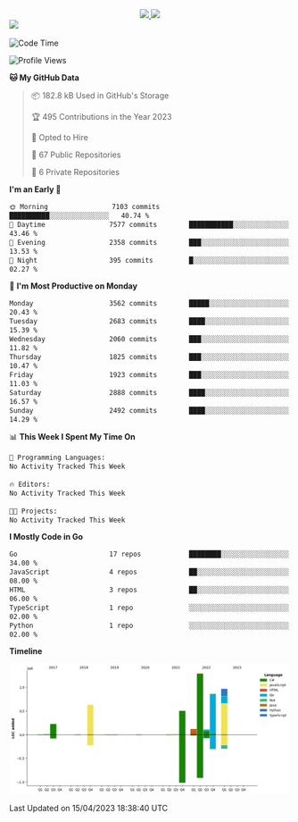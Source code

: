 <div align="center">
  <a href="https://github.com/arielsrv">
    <img height="180em" src="https://github-readme-stats.vercel.app/api?username=arielsrv&show_icons=true&theme=radical&include_all_commits=true&count_private=true"/>
    <img height="180em" src="https://github-readme-stats.vercel.app/api/top-langs/?username=arielsrv&layout=compact&langs_count=10&theme=radical"/>
 </a>
</div>

<div>
  <a href="https://www.linkedin.com/in/arielpineiro/" target="_blank">
    <img src="https://img.shields.io/badge/-LinkedIn-%230077B5?style=for-the-badge&logo=linkedin&logoColor=white" target="_blank">
  </a>
</div>

<!--START_SECTION:waka-->
![Code Time](http://img.shields.io/badge/Code%20Time-0%20secs-blue)

![Profile Views](http://img.shields.io/badge/Profile%20Views-0-blue)

**🐱 My GitHub Data** 

> 📦 182.8 kB Used in GitHub's Storage 
 > 
> 🏆 495 Contributions in the Year 2023
 > 
> 💼 Opted to Hire
 > 
> 📜 67 Public Repositories 
 > 
> 🔑 6 Private Repositories 
 > 
**I'm an Early 🐤** 

```text
🌞 Morning                7103 commits        ██████████░░░░░░░░░░░░░░░   40.74 % 
🌆 Daytime                7577 commits        ███████████░░░░░░░░░░░░░░   43.46 % 
🌃 Evening                2358 commits        ███░░░░░░░░░░░░░░░░░░░░░░   13.53 % 
🌙 Night                  395 commits         █░░░░░░░░░░░░░░░░░░░░░░░░   02.27 % 
```
📅 **I'm Most Productive on Monday** 

```text
Monday                   3562 commits        █████░░░░░░░░░░░░░░░░░░░░   20.43 % 
Tuesday                  2683 commits        ████░░░░░░░░░░░░░░░░░░░░░   15.39 % 
Wednesday                2060 commits        ███░░░░░░░░░░░░░░░░░░░░░░   11.82 % 
Thursday                 1825 commits        ███░░░░░░░░░░░░░░░░░░░░░░   10.47 % 
Friday                   1923 commits        ███░░░░░░░░░░░░░░░░░░░░░░   11.03 % 
Saturday                 2888 commits        ████░░░░░░░░░░░░░░░░░░░░░   16.57 % 
Sunday                   2492 commits        ████░░░░░░░░░░░░░░░░░░░░░   14.29 % 
```


📊 **This Week I Spent My Time On** 

```text
💬 Programming Languages: 
No Activity Tracked This Week

🔥 Editors: 
No Activity Tracked This Week

🐱‍💻 Projects: 
No Activity Tracked This Week
```

**I Mostly Code in Go** 

```text
Go                       17 repos            ████████░░░░░░░░░░░░░░░░░   34.00 % 
JavaScript               4 repos             ██░░░░░░░░░░░░░░░░░░░░░░░   08.00 % 
HTML                     3 repos             ██░░░░░░░░░░░░░░░░░░░░░░░   06.00 % 
TypeScript               1 repo              ░░░░░░░░░░░░░░░░░░░░░░░░░   02.00 % 
Python                   1 repo              ░░░░░░░░░░░░░░░░░░░░░░░░░   02.00 % 
```



**Timeline**

![Lines of Code chart](https://raw.githubusercontent.com/arielsrv/arielsrv/main/assets/bar_graph.png)


 Last Updated on 15/04/2023 18:38:40 UTC
<!--END_SECTION:waka-->
